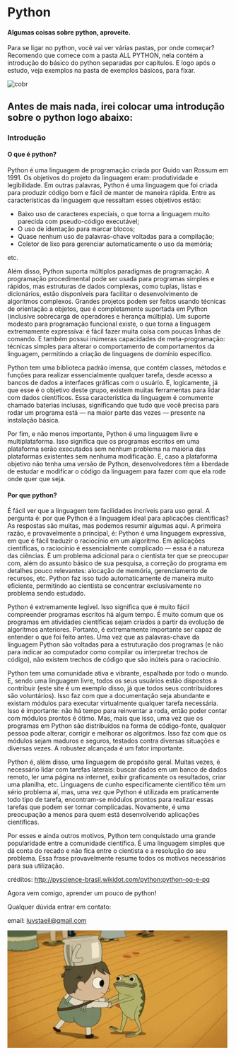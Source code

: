 # Python

#### Algumas coisas sobre python, aproveite.
Para se ligar no python, você vai ver várias pastas, por onde começar?
Recomendo que comece com a pasta ALL PYTHON, nela contém a introdução do básico do python separadas por capítulos.
E logo após o estudo, veja exemplos na pasta de exemplos básicos, para fixar.


![cobr](https://github.com/pizza2u/Python/blob/master/images/source.gif)

## Antes de mais nada, irei colocar uma introdução sobre o python logo abaixo: 
### Introdução
#### O que é python?
Python é uma linguagem de programação criada por Guido van Rossum em 1991. Os objetivos do projeto da linguagem eram: produtividade e legibilidade. Em outras palavras, Python é uma linguagem que foi criada para produzir código bom e fácil de manter de maneira rápida. Entre as características da linguagem que ressaltam esses objetivos estão:

- Baixo uso de caracteres especiais, o que torna a linguagem muito parecida com pseudo-código executável;
- O uso de identação para marcar blocos;
- Quase nenhum uso de palavras-chave voltadas para a compilação;
- Coletor de lixo para gerenciar automaticamente o uso da memória;

etc.

Além disso, Python suporta múltiplos paradigmas de programação. A programação procedimental pode ser usada para programas simples e rápidos, mas estruturas de dados complexas, como tuplas, listas e dicionários, estão disponíveis para facilitar o desenvolvimento de algoritmos complexos. Grandes projetos podem ser feitos usando técnicas de orientação a objetos, que é completamente suportada em Python (inclusive sobrecarga de operadores e herança múltipla). Um suporte modesto para programação funcional existe, o que torna a linguagem extremamente expressiva: é fácil fazer muita coisa com poucas linhas de comando. E também possui inúmeras capacidades de meta-programação: técnicas simples para alterar o comportamento de comportamentos da linguagem, permitindo a criação de linguagens de domínio específico.

Python tem uma biblioteca padrão imensa, que contém classes, métodos e funções para realizar essencialmente qualquer tarefa, desde acesso a bancos de dados a interfaces gráficas com o usuário. E, logicamente, já que esse é o objetivo deste grupo, existem muitas ferramentas para lidar com dados científicos. Essa característica da linguagem é comumente chamado baterias inclusas, significando que tudo que você precisa para rodar um programa está — na maior parte das vezes — presente na instalação básica.

Por fim, e não menos importante, Python é uma linguagem livre e multiplataforma. Isso significa que os programas escritos em uma plataforma serão executados sem nenhum problema na maioria das plataformas existentes sem nenhuma modificação. E, caso a plataforma objetivo não tenha uma versão de Python, desenvolvedores têm a liberdade de estudar e modificar o código da linguagem para fazer com que ela rode onde quer que seja.

#### Por que python?
É fácil ver que a linguagem tem facilidades incríveis para uso geral. A pergunta é: por que Python é a linguagem ideal para aplicações científicas? As respostas são muitas, mas podemos resumir algumas aqui. A primeira razão, e provavelmente a principal, é: Python é uma linguagem expressiva, em que é fácil traduzir o raciocínio em um algoritmo. Em aplicações científicas, o raciocínio é essencialmente complicado — essa é a natureza das ciências. É um problema adicional para o cientista ter que se preocupar com, além do assunto básico de sua pesquisa, a correção do programa em detalhes pouco relevantes: alocação de memória, gerenciamento de recursos, etc. Python faz isso tudo automaticamente de maneira muito eficiente, permitindo ao cientista se concentrar exclusivamente no problema sendo estudado.

Python é extremamente legível. Isso significa que é muito fácil compreender programas escritos há algum tempo. É muito comum que os programas em atividades científicas sejam criados a partir da evolução de algoritmos anteriores. Portanto, é extremamente importante ser capaz de entender o que foi feito antes. Uma vez que as palavras-chave da linguagem Python são voltadas para a estruturação dos programas (e não para indicar ao computador como compilar ou interpretar trechos de código), não existem trechos de código que são inúteis para o raciocínio.

Python tem uma comunidade ativa e vibrante, espalhada por todo o mundo. E, sendo uma linguagem livre, todos os seus usuários estão dispostos a contribuir (este site é um exemplo disso, já que todos seus contribuidores são voluntários). Isso faz com que a documentação seja abundante e existam módulos para executar virtualmente qualquer tarefa necessária. Isso é importante: não há tempo para reinventar a roda, então poder contar com módulos prontos é ótimo. Mas, mais que isso, uma vez que os programas em Python são distribuídos na forma de código-fonte, qualquer pessoa pode alterar, corrigir e melhorar os algoritmos. Isso faz com que os módulos sejam maduros e seguros, testados contra diversas situações e diversas vezes. A robustez alcançada é um fator importante.

Python é, além disso, uma linguagem de propósito geral. Muitas vezes, é necessário lidar com tarefas laterais: buscar dados em um banco de dados remoto, ler uma página na internet, exibir graficamente os resultados, criar uma planilha, etc. Linguagens de cunho especificamente científico têm um sério problema aí, mas, uma vez que Python é utilizada em praticamente todo tipo de tarefa, encontram-se módulos prontos para realizar essas tarefas que podem ser tornar complicadas. Novamente, é uma preocupação a menos para quem está desenvolvendo aplicações científicas.

Por esses e ainda outros motivos, Python tem conquistado uma grande popularidade entre a comunidade científica. É uma linguagem simples que dá conta do recado e não fica entre o cientista e a resolução do seu problema. Essa frase provavelmente resume todos os motivos necessários para sua utilização.

créditos: http://pyscience-brasil.wikidot.com/python:python-oq-e-pq

Agora vem comigo, aprender um pouco de python!

Qualquer dúvida entrar em contato:

email: luvstaeil@gmail.com

![gif](https://github.com/pizza2u/Python/blob/master/images/tenor.gif)
